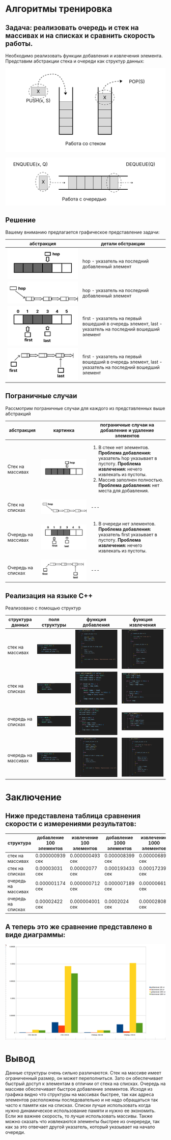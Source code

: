 # Алгоритмы тренировка

## Задача: реализовать очередь и стек на массивах и на списках и сравнить скорость работы.

Необходимо реализовать функции добавления и извлечения элемента. Представим абстракции стека и очереди как структур данных:

![стек](Работа%20со%20стеком.png)

![очекредь](Работа%20с%20очередью.png)

## Решение

Вашему вниманию предлагается графическое представление задачи:

| абстракция | детали обстракции |
| ----- | ----- |
| ![массивы стек](hop.png) | hop - указатель на последний добавленный элемент |
|![списки стек](hop2.png)| hop - указатель на последний добавленный элемент |
| ![массивы очередь](first%20last.png)| first - указатель на первый вошедший в очередь элемент, last - указатель на последний вошедший элемент |
| ![списки очередь](first%20last2.png)| first - указатель на первый вошедший в очередь элемент, last - указатель на последний вошедший элемент |

## Пограничные случаи

Рассмотрим пограничные случаи для каждого из представленных выше абстракций

| абстракция | картинка | пограничные случаи на добавление и удаление элементов |
|-------------|--------|---------------------|
|Стек на массивах | ![](hop.png) | <ol> <li>В стеке нет элементов. **Проблема добавления:** указатель hop указывает в пустоту. **Проблема извлечения:** нечего извлекать из пустоты. </li> <li> Массив заполнен полностью. **Проблема добавления:** нет места для добавления. |
| Стек на списках | ![](hop2.png) | --- |
| Очередь на массивах | ![](first%20last.png) | <ol> <li> В очереди нет элементов. **Проблема добавления:** указатель first указывает в пустоту. **Проблема извлечения:** нечего извлекать из пустоты. |
| Очередь на списках | ![](first%20last2.png) | --- |


## Реализация на языке С++

Реализовано с помощью структур

| структура данных | поля структуры | функция добавления | функция извлечения |
|------|-----|------|----|
| стек на массивах | ![](struct_stek_array.png) | ![](add_stek_array.png) | ![](get_stek_array.png) |
| стек на списках  | ![](struct_stek_list.png) | ![](add_stek_list.png) | ![](get_stek_list.png) |
| очередь на списках| ![](struct_stek_list.png) | ![](add._queue_list.png) | ![](get_queue_list.png) |
| очередь на массивах | ![](struct_stek_array.png) | ![](add_queue_array.png) | ![](get_queue_array.png) |

# Заключение

## Ниже представлена таблица сравнения скорости с измерениями результатов:

| структура | добавление 100 элементов | извлечение 100 элементов | добавление 1000 элементов | извлечение 1000 элементов
|----|----|----|------|----|
|стек на массивах| 0.000000939 сек | 0.000000493 сек| 0.000008399 сек| 0.000006896 сек|
|стек на списках| 0.00003031 сек| 0.00002077 сек| 0.000193433 сек | 0.00017239 сек|
|очередь на массивах | 0.000001174 сек| 0.000000712 сек| 0.000007189 сек| 0.00000661 сек|
|очередь на списках |0.00002422 сек| 0.000004001 сек|0.0002024 сек| 0.000028085 сек|

## А теперь это же сравнение представлено в виде диаграммы:

![](график.png)

# Вывод

Данные структуры очень сильно различаются. Стек на массиве имеет ограниченный размер, он может переполниться. Зато он обеспечивает быстрый доступ к элементам в отличии от стека на списках. Очередь на массиве обеспечивает быстрое добавление элементов. Исходя из графика видно что структуры на массивах быстрее, так как адреса элементов расположены последовательно и не надо обращаться так часто к памяти как на списках. Списки лучше использовать когда нужно динамическое использование памяти и нужно ее экономить. Если же важнее скорость, то лучше использовать массивы. Также можно сказать что извлекаются элементы быстрее из очеререди, так как за это отвечает другой указатель, который указывает на начало очереди.






 












